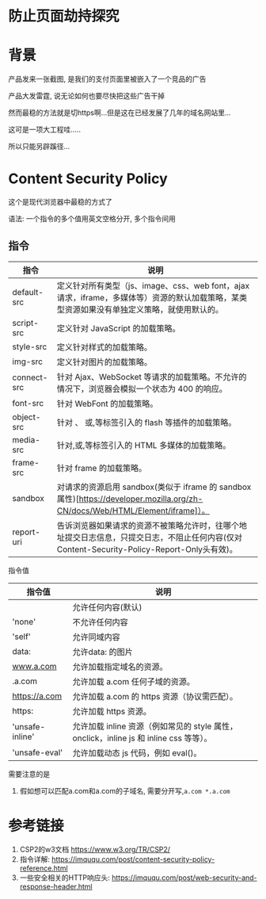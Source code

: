 # 防止页面劫持探究

# 背景

产品发来一张截图, 是我们的支付页面里被嵌入了一个竞品的广告

产品大发雷霆, 说无论如何也要尽快把这些广告干掉

然而最稳的方法就是切https啊...但是这在已经发展了几年的域名网站里...

这可是一项大工程哇.....

所以只能另辟蹊径...

# Content Security Policy

这个是现代浏览器中最稳的方式了

语法: 一个指令的多个值用英文空格分开, 多个指令间用

## 指令

| 指令        | 说明                                                                                                                                        |
|-------------|---------------------------------------------------------------------------------------------------------------------------------------------|
| default-src | 定义针对所有类型（js、image、css、web font，ajax 请求，iframe，多媒体等）资源的默认加载策略，某类型资源如果没有单独定义策略，就使用默认的。 |
| script-src  | 定义针对 JavaScript 的加载策略。                                                                                                            |
| style-src   | 定义针对样式的加载策略。                                                                                                                    |
| img-src     | 定义针对图片的加载策略。                                                                                                                    |
| connect-src | 针对 Ajax、WebSocket 等请求的加载策略。不允许的情况下，浏览器会模拟一个状态为 400 的响应。                                                  |
| font-src    | 针对 WebFont 的加载策略。                                                                                                                   |
| object-src  | 针对 、 或,等标签引入的 flash 等插件的加载策略。                                                                                            |
| media-src   | 针对,或,等标签引入的 HTML 多媒体的加载策略。                                                                                                |
| frame-src   | 针对 frame 的加载策略。                                                                                                                     |
| sandbox     | 对请求的资源启用 sandbox(类似于 iframe 的 sandbox 属性)[https://developer.mozilla.org/zh-CN/docs/Web/HTML/Element/iframe]）。                                                                                 |
| report-uri  | 告诉浏览器如果请求的资源不被策略允许时，往哪个地址提交日志信息，只提交日志，不阻止任何内容(仅对Content-Security-Policy-Report-Only头有效)。 |

指令值

| 指令值          | 说明                                                                                   |
|-----------------|----------------------------------------------------------------------------------------|
|                 | 允许任何内容(默认)                                                                     |
| 'none'          | 不允许任何内容                                                                         |
| 'self'          | 允许同域内容                                                                           |
| data:           | 允许data: 的图片                                                                       |
| www.a.com       | 允许加载指定域名的资源。                                                               |
| .a.com          | 允许加载 a.com 任何子域的资源。                                                        |
| https://a.com   | 允许加载 a.com 的 https 资源（协议需匹配）。                                           |
| https:          | 允许加载 https 资源。                                                                  |
| 'unsafe-inline' | 允许加载 inline 资源（例如常见的 style 属性，onclick，inline js 和 inline css 等等）。 |
| 'unsafe-eval'   | 允许加载动态 js 代码，例如 eval()。                                                    |

需要注意的是

1. 假如想可以匹配a.com和a.com的子域名, 需要分开写,`a.com *.a.com`

# 参考链接

1. CSP2的w3文档 https://www.w3.org/TR/CSP2/
2. 指令详解: https://imququ.com/post/content-security-policy-reference.html
3. 一些安全相关的HTTP响应头: https://imququ.com/post/web-security-and-response-header.html
